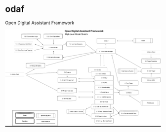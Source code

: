 # odaf
Open Digital Assistant Framework

![alt text](https://github.com/ajdfnwjf/odaf/blob/master/ODAFArchitectureOverview.png)
